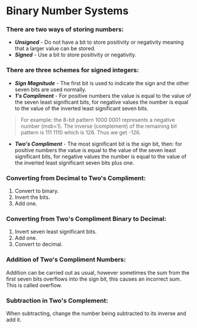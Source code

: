 # Binary Number Systems


### There are two ways of storing numbers:
- ***Unsigned*** - Do not have a bit to store positivity or negativity meaning that a larger value can be stored.
- ***Signed*** - Use a bit to store positivity or negativity.

### There are three schemes for signed integers:
- ***Sign Magnitude*** - The first bit is used to indicate the sign and the other seven bits are used normally.
- ***1's Compliment*** - For positive numbers the value is equal to the value of the seven least significant bits, for negative values the number is equal to the value of the inverted least significant seven bits.
> For example:  the 8-bit pattern 1000 0001 represents a negative number (msb=1). The inverse (complement) of the remaining bit pattern is 111 1110 which is 126. Thus we get -126.

- ***Two's Compliment*** - The most significant bit is the sign bit, then: for positive numbers the value is equal to the value of the seven least significant bits, for negative values the number is equal to the value of the inverted least significant seven bits plus one.

### Converting from Decimal to Two's Compliment:
1. Convert to binary.
2. Invert the bits.
3. Add one.

### Converting from Two's Compliment Binary to Decimal:
1. Invert seven least significant bits.
2. Add one.
3. Convert to decimal.

### Addition of Two's Compliment Numbers:
Addition can be carried out as usual, however sometimes the sum from the first seven bits overflows into the sign bit, this causes an incorrect sum.  This is called overflow.

### Subtraction in Two's Complement:
When subtracting, change the number being subtracted to its inverse and add it.
